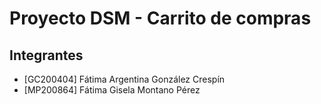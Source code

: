 # Proyecto DSM - Carrito de compras
## Integrantes
* [GC200404] Fátima Argentina González Crespín 
* [MP200864] Fátima Gisela Montano Pérez



